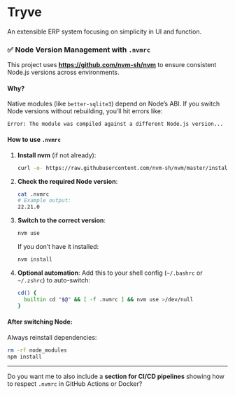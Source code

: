 # Tryve
An extensible ERP system focusing on simplicity in UI and function.

### ✅ Node Version Management with `.nvmrc`

This project uses **https://github.com/nvm-sh/nvm** to ensure consistent Node.js versions across environments.

#### Why?
Native modules (like `better-sqlite3`) depend on Node’s ABI. If you switch Node versions without rebuilding, you’ll hit errors like:

```
Error: The module was compiled against a different Node.js version...
```

#### How to use `.nvmrc`
1. **Install nvm** (if not already):
   ```bash
   curl -o- https://raw.githubusercontent.com/nvm-sh/nvm/master/install.sh | bash
   ```

2. **Check the required Node version**:
   ```bash
   cat .nvmrc
   # Example output:
   22.21.0
   ```

3. **Switch to the correct version**:
   ```bash
   nvm use
   ```
   If you don’t have it installed:
   ```bash
   nvm install
   ```

4. **Optional automation**:
   Add this to your shell config (`~/.bashrc` or `~/.zshrc`) to auto-switch:
   ```bash
   cd() {
     builtin cd "$@" && [ -f .nvmrc ] && nvm use >/dev/null
   }
   ```

#### After switching Node:
Always reinstall dependencies:
```bash
rm -rf node_modules
npm install
```

---

Do you want me to also include a **section for CI/CD pipelines** showing how to respect `.nvmrc` in GitHub Actions or Docker?